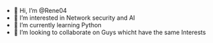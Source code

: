 - 👋 Hi, I’m @Rene04
- 👀 I’m interested in Network security and AI
- 🌱 I’m currently learning Python 
- 💞️ I’m looking to collaborate on Guys whicht have the same Interests

